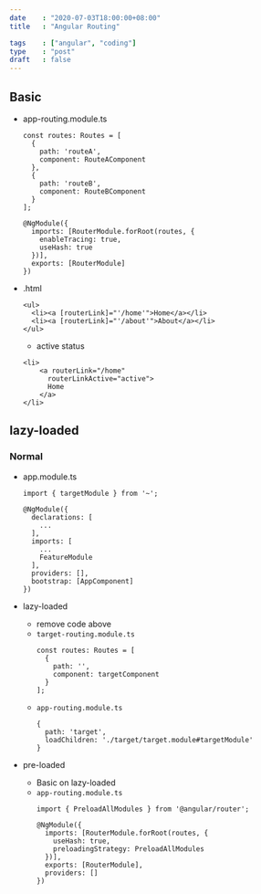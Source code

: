 ```yaml
---
date    : "2020-07-03T18:00:00+08:00"
title	: "Angular Routing"

tags    : ["angular", "coding"]
type    : "post"
draft   : false
---
```


## Basic 
- app-routing.module.ts
    ```
    const routes: Routes = [
      {
        path: 'routeA',
        component: RouteAComponent
      },
      {
        path: 'routeB',
        component: RouteBComponent
      }
    ];
    
    @NgModule({
      imports: [RouterModule.forRoot(routes, {
        enableTracing: true,
        useHash: true
      })],
      exports: [RouterModule]
    })
    ```
- .html
    ```
    <ul>
      <li><a [routerLink]="'/home'">Home</a></li>
      <li><a [routerLink]="'/about'">About</a></li>
    </ul>
    ```
    
    - active status
    ```
    <li>
        <a routerLink="/home"
          routerLinkActive="active">
          Home
        </a>
    </li>
    ```
    
## lazy-loaded

### Normal
- app.module.ts
    ```
    import { targetModule } from '~';

    @NgModule({
      declarations: [
        ...
      ],
      imports: [
        ...
        FeatureModule
      ],
      providers: [],
      bootstrap: [AppComponent]
    })
    ```

- lazy-loaded
    - remove code above
    - `target-routing.module.ts`
        ```
        const routes: Routes = [
          {
            path: '',
            component: targetComponent
          }
        ];
        ```
    - `app-routing.module.ts`
        ```
        {
          path: 'target',
          loadChildren: './target/target.module#targetModule'
        }
        ```
        
- pre-loaded
    - Basic on lazy-loaded
    - `app-routing.module.ts`
        ```
        import { PreloadAllModules } from '@angular/router';

        @NgModule({
          imports: [RouterModule.forRoot(routes, {
            useHash: true,
            preloadingStrategy: PreloadAllModules
          })],
          exports: [RouterModule],
          providers: []
        })
        ```
        